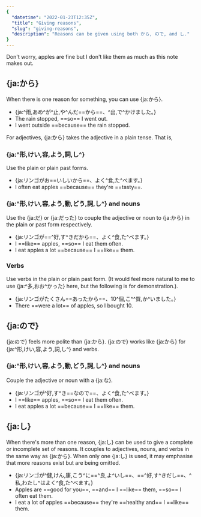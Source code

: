 ```yaml
---
{
  "datetime": "2022-01-23T12:35Z",
  "title": "Giving reasons",
  "slug": "giving-reasons",
  "description": "Reasons can be given using both から, ので, and し."
}
---
```

Don't worry, apples are fine but I don't like them as much as this note makes
out.

## {ja:から}

When there is one reason for something, you can use {ja:から}.

- {ja:^雨,あめ^が^止,や^んだ==から==、^出,で^かけました。}
- The rain stopped, ==so== I went out.
- I went outside ==because== the rain stopped.

For adjectives, {ja:から} takes the adjective in a plain tense. That is,

### {ja:^形,けい,容,よう,詞,し^}

Use the plain or plain past forms.

- {ja:リンゴがお==いしいから==、よく^食,た^べます。}
- I often eat apples ==because== they're ==tasty==.

### {ja:^形,けい,容,よう,動,どう,詞,し^} and nouns

Use the {ja:だ} or {ja:だった} to couple the adjective or noun to {ja:から} in
the plain or past form respectively.

- {ja:リンゴが==^好,す^きだから==、よく^食,た^べます。}
- I ==like== apples, ==so== I eat them often.
- I eat apples a lot ==because== I ==like== them.

### Verbs

Use verbs in the plain or plain past form. (It would feel more natural to me to
use {ja:^多,おお^かった} here, but the following is for demonstration.).

- {ja:リンゴがたくさん==あったから==、10^個,こ^^買,か^いました。}
- There ==were a lot== of apples, so I bought 10.

## {ja:ので}

{ja:ので} feels more polite than {ja:から}. {ja:ので} works like {ja:から} for
{ja:^形,けい,容,よう,詞,し^} and verbs.

### {ja:^形,けい,容,よう,動,どう,詞,し^} and nouns

Couple the adjective or noun with a {ja:な}.

- {ja:リンゴが^好,す^き==なので==、よく^食,た^べます。}
- I ==like== apples, ==so== I eat them often.
- I eat apples a lot ==because== I ==like== them.

## {ja:し}

When there's more than one reason, {ja:し} can be used to give a complete or
incomplete set of reasons. It couples to adjectives, nouns, and verbs in the
same way as {ja:から}. When only one {ja:し} is used, it may emphasise that more
reasons exist but are being omitted.

- {ja:リンゴが^健,けん,康,こう^に==^良,よ^いし==、==^好,す^きだし==、^私,わたし^はよく^食,た^べます。}
- Apples are ==good for you==, ==and== I ==like== them, ==so== I often eat them.
- I eat a lot of apples ==because== they're ==healthy and== I ==like== them.
